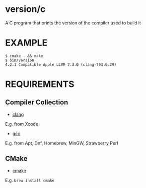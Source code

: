 # version/c

A C program that prints the version of the compiler used to build it

# EXAMPLE

```
$ cmake . && make
$ bin/version
4.2.1 Compatible Apple LLVM 7.3.0 (clang-703.0.29)
```

# REQUIREMENTS

## Compiler Collection

* [clang](http://clang.llvm.org/)

E.g. from Xcode

* [gcc](https://gcc.gnu.org/)

E.g. from Apt, Dnf, Homebrew, MinGW, Strawberry Perl

## CMake

* [cmake](https://cmake.org/)

E.g. `brew install cmake`
